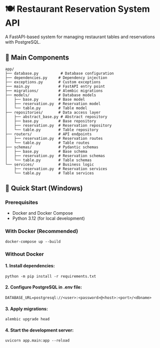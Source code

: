 # 🍽️ Restaurant Reservation System API

A FastAPI-based system for managing restaurant tables and reservations with PostgreSQL.

## 🌟 Main Components
```text
app/
├── database.py          # Database configuration
├── dependencies.py     # Dependency injection
├── exceptions.py       # Custom exceptions
├── main.py             # FastAPI entry point
├── migrations/         # Alembic migrations
├── models/             # Database models
│   ├── base.py         # Base model
│   ├── reservation.py  # Reservation model
│   └── table.py        # Table model
├── repositories/       # Data access layer
│   ├── abstract_base.py # Abstract repository
│   ├── base.py         # Base repository
│   ├── reservation.py  # Reservation repository
│   └── table.py        # Table repository
├── routers/            # API endpoints
│   ├── reservation.py  # Reservation routes
│   └── table.py        # Table routes
├── schemas/            # Pydantic schemas
│   ├── base.py         # Base schema
│   ├── reservation.py  # Reservation schemas
│   └── table.py        # Table schemas
└── services/           # Business logic
    ├── reservation.py  # Reservation services
    └── table.py        # Table services
```
## 🚀 Quick Start (Windows)

### Prerequisites
- Docker and Docker Compose
- Python 3.12 (for local development)

### With Docker (Recommended)
```docker-compose up --build```

### Without Docker
#### 1. Install dependencies:
```python -m pip install -r requirements.txt```
#### 2. Configure PostgreSQL in .env file:
```DATABASE_URL=postgresql://<user>:<password>@<host>:<port>/<dbname>```
#### 3. Apply migrations:
```alembic upgrade head```
#### 4. Start the development server:
```uvicorn app.main:app --reload```
